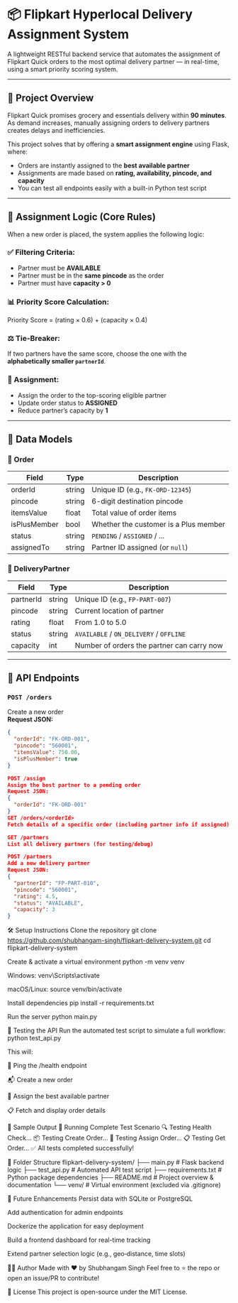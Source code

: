 # 📦 Flipkart Hyperlocal Delivery Assignment System

A lightweight RESTful backend service that automates the assignment of Flipkart Quick orders to the most optimal delivery partner — in real-time, using a smart priority scoring system.

---

## 🚀 Project Overview

Flipkart Quick promises grocery and essentials delivery within **90 minutes**. As demand increases, manually assigning orders to delivery partners creates delays and inefficiencies.

This project solves that by offering a **smart assignment engine** using Flask, where:

- Orders are instantly assigned to the **best available partner**
- Assignments are made based on **rating, availability, pincode, and capacity**
- You can test all endpoints easily with a built-in Python test script

---

## 🧠 Assignment Logic (Core Rules)

When a new order is placed, the system applies the following logic:

### ✅ Filtering Criteria:

- Partner must be **AVAILABLE**
- Partner must be in the **same pincode** as the order
- Partner must have **capacity > 0**

### 📊 Priority Score Calculation:

Priority Score = (rating × 0.6) + (capacity × 0.4)

### ⚖️ Tie-Breaker:

If two partners have the same score, choose the one with the **alphabetically smaller `partnerId`**.

### 🔄 Assignment:

- Assign the order to the top-scoring eligible partner
- Update order status to **ASSIGNED**
- Reduce partner’s capacity by **1**

---

## 🧩 Data Models

### 📌 Order

| Field        | Type   | Description                           |
| ------------ | ------ | ------------------------------------- |
| orderId      | string | Unique ID (e.g., `FK-ORD-12345`)      |
| pincode      | string | 6-digit destination pincode           |
| itemsValue   | float  | Total value of order items            |
| isPlusMember | bool   | Whether the customer is a Plus member |
| status       | string | `PENDING` / `ASSIGNED` / ...          |
| assignedTo   | string | Partner ID assigned (or `null`)       |

### 👤 DeliveryPartner

| Field     | Type   | Description                                |
| --------- | ------ | ------------------------------------------ |
| partnerId | string | Unique ID (e.g., `FP-PART-007`)            |
| pincode   | string | Current location of partner                |
| rating    | float  | From 1.0 to 5.0                            |
| status    | string | `AVAILABLE` / `ON_DELIVERY` / `OFFLINE`    |
| capacity  | int    | Number of orders the partner can carry now |

---

## 🔌 API Endpoints

### `POST /orders`

Create a new order  
**Request JSON:**

```json
{
  "orderId": "FK-ORD-001",
  "pincode": "560001",
  "itemsValue": 750.00,
  "isPlusMember": true
}

POST /assign
Assign the best partner to a pending order
Request JSON:
{
  "orderId": "FK-ORD-001"
}
GET /orders/<orderId>
Fetch details of a specific order (including partner info if assigned)

GET /partners
List all delivery partners (for testing/debug)

POST /partners
Add a new delivery partner
Request JSON:
{
  "partnerId": "FP-PART-010",
  "pincode": "560001",
  "rating": 4.5,
  "status": "AVAILABLE",
  "capacity": 3
}
```

🛠️ Setup Instructions
Clone the repository
git clone https://github.com/shubhangam-singh/flipkart-delivery-system.git
cd flipkart-delivery-system

Create & activate a virtual environment
python -m venv venv

Windows: venv\Scripts\activate

macOS/Linux: source venv/bin/activate

Install dependencies
pip install -r requirements.txt

Run the server
python main.py

🧪 Testing the API
Run the automated test script to simulate a full workflow:
python test_api.py

This will:

📡 Ping the /health endpoint

📬 Create a new order

🚚 Assign the best available partner

📋 Fetch and display order details

🧼 Sample Output
🎯 Running Complete Test Scenario
🔍 Testing Health Check...
📦 Testing Create Order...
🚚 Testing Assign Order...
📋 Testing Get Order...
✅ All tests completed successfully!

📂 Folder Structure
flipkart-delivery-system/
├── main.py # Flask backend logic
├── test_api.py # Automated API test script
├── requirements.txt # Python package dependencies
├── README.md # Project overview & documentation
└── venv/ # Virtual environment (excluded via .gitignore)

🌟 Future Enhancements
Persist data with SQLite or PostgreSQL

Add authentication for admin endpoints

Dockerize the application for easy deployment

Build a frontend dashboard for real-time tracking

Extend partner selection logic (e.g., geo‑distance, time slots)

👨‍💻 Author
Made with ❤️ by Shubhangam Singh
Feel free to ⭐ the repo or open an issue/PR to contribute!

📝 License
This project is open-source under the MIT License.
